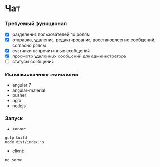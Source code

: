 # Чат

### Требуемый функционал
- [x] разделения пользователей по ролям
- [x] отправка, удаление, редактирование, восстановлеение сообщений, согласно ролям
- [x] счетчики непрочитанных сообщений
- [x] просмотр удаленных сообщений для администратора
- [ ] статусы сообщений

### Использованные технологии
- angular 7
- angular-material
- pusher
- ngrx
- nodejs

### Запуск
- server:
```cd server
gulp build
node dist/index.js
```

- client:
```cd client
ng serve
```

